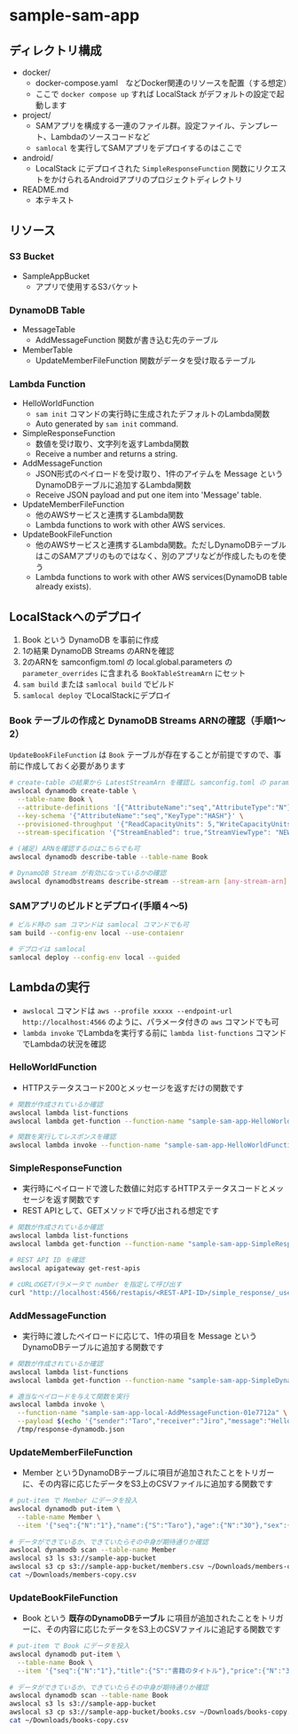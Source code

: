 # sample-sam-app

## ディレクトリ構成

- docker/
  - docker-compose.yaml　などDocker関連のリソースを配置（する想定）
  - ここで `docker compose up` すれば LocalStack がデフォルトの設定で起動します
- project/
  - SAMアプリを構成する一連のファイル群。設定ファイル、テンプレート、Lambdaのソースコードなど
  - `samlocal` を実行してSAMアプリをデプロイするのはここで
- android/
  - LocalStack にデプロイされた `SimpleResponseFunction` 関数にリクエストをかけられるAndroidアプリのプロジェクトディレクトリ
- README.md
  - 本テキスト

## リソース

### S3 Bucket

- SampleAppBucket
  - アプリで使用するS3バケット

### DynamoDB Table

- MessageTable
  - AddMessageFunction 関数が書き込む先のテーブル
- MemberTable
  - UpdateMemberFileFunction 関数がデータを受け取るテーブル

### Lambda Function

- HelloWorldFunction
  - `sam init` コマンドの実行時に生成されたデフォルトのLambda関数
  - Auto generated by `sam init` command.
- SimpleResponseFunction
  - 数値を受け取り、文字列を返すLambda関数
  - Receive a number and returns a string.
- AddMessageFunction
  - JSON形式のペイロードを受け取り、1件のアイテムを Message というDynamoDBテーブルに追加するLambda関数
  - Receive JSON payload and put one item into 'Message' table.
- UpdateMemberFileFunction
  - 他のAWSサービスと連携するLambda関数
  - Lambda functions to work with other AWS services.
- UpdateBookFileFunction
  - 他のAWSサービスと連携するLambda関数。ただしDynamoDBテーブルはこのSAMアプリのものではなく、別のアプリなどが作成したものを使う
  - Lambda functions to work with other AWS services(DynamoDB table already exists).

## LocalStackへのデプロイ

1. Book という DynamoDB を事前に作成
2. 1の結果 DynamoDB Streams のARNを確認
3. 2のARNを samconfigm.toml の local.global.parameters の `parameter_overrides` に含まれる `BookTableStreamArn` にセット
4. `sam build` または `samlocal build` でビルド
5. `samlocal deploy` でLocalStackにデプロイ

### Book テーブルの作成と DynamoDB Streams ARNの確認（手順1〜2）

`UpdateBookFileFunction` は `Book` テーブルが存在することが前提ですので、事前に作成しておく必要があります

```bash
# create-table の結果から LatestStreamArn を確認し samconfig.toml の parameter_overrides の BookTableStreamArn 値としてコピー
awslocal dynamodb create-table \
  --table-name Book \
  --attribute-definitions '[{"AttributeName":"seq","AttributeType":"N"}]' \
  --key-schema '{"AttributeName":"seq","KeyType":"HASH"}' \
  --provisioned-throughput '{"ReadCapacityUnits": 5,"WriteCapacityUnits": 5}' \
  --stream-specification '{"StreamEnabled": true,"StreamViewType": "NEW_IMAGE"}'
  
# (補足) ARNを確認するのはこちらでも可
awslocal dynamodb describe-table --table-name Book

# DynamoDB Stream が有効になっているかの確認
awslocal dynamodbstreams describe-stream --stream-arn [any-stream-arn]
```

### SAMアプリのビルドとデプロイ(手順４〜5)

```bash
# ビルド時の sam コマンドは samlocal コマンドでも可
sam build --config-env local --use-contaienr

# デプロイは samlocal
samlocal deploy --config-env local --guided
```

## Lambdaの実行

- `awslocal` コマンドは `aws --profile xxxxx --endpoint-url http://localhost:4566` のように、パラメータ付きの `aws` コマンドでも可
- `lambda invoke` でLambdaを実行する前に `lambda list-functions` コマンドでLambdaの状況を確認

### HelloWorldFunction

- HTTPステータスコード200とメッセージを返すだけの関数です

```bash
# 関数が作成されているか確認
awslocal lambda list-functions
awslocal lambda get-function --function-name "sample-sam-app-HelloWorldFunction-93a343b8"

# 関数を実行してレスポンスを確認
awslocal lambda invoke --function-name "sample-sam-app-HelloWorldFunction-93a343b8" /tmp/response-helloworld.json
```

### SimpleResponseFunction

- 実行時にペイロードで渡した数値に対応するHTTPステータスコードとメッセージを返す関数です
- REST APIとして、GETメソッドで呼び出される想定です

```bash
# 関数が作成されているか確認
awslocal lambda list-functions
awslocal lambda get-function --function-name "sample-sam-app-SimpleResponseFunction-96533490"

# REST API ID を確認
awslocal apigateway get-rest-apis

# cURLのGETパラメータで number を指定して呼び出す
curl "http://localhost:4566/restapis/<REST-API-ID>/simple_response/_user_request_/simple_response?number=3"
```

### AddMessageFunction

- 実行時に渡したペイロードに応じて、1件の項目を Message というDynamoDBテーブルに追加する関数です

```bash
# 関数が作成されているか確認
awslocal lambda list-functions
awslocal lambda get-function --function-name "sample-sam-app-SimpleDynamodbFunction-cdd357d1"

# 適当なペイロードを与えて関数を実行
awslocal lambda invoke \
  --function-name "sample-sam-app-local-AddMessageFunction-01e7712a" \
  --payload $(echo '{"sender":"Taro","receiver":"Jiro","message":"Hello, world!!"}' | base64) \
  /tmp/response-dynamodb.json
```

### UpdateMemberFileFunction

- Member というDynamoDBテーブルに項目が追加されたことをトリガーに、その内容に応じたデータをS3上のCSVファイルに追加する関数です

```bash
# put-item で Member にデータを投入
awslocal dynamodb put-item \
  --table-name Member \
  --item '{"seq":{"N":"1"},"name":{"S":"Taro"},"age":{"N":"30"},"sex":{"S":"MALE"}}'
  
# データができているか、できていたらその中身が期待通りか確認
awslocal dynamodb scan --table-name Member
awslocal s3 ls s3://sample-app-bucket
awslocal s3 cp s3://sample-app-bucket/members.csv ~/Downloads/members-copy.csv
cat ~/Downloads/members-copy.csv
```

### UpdateBookFileFunction

- Book という **既存のDynamoDBテーブル** に項目が追加されたことをトリガーに、その内容に応じたデータをS3上のCSVファイルに追記する関数です

```bash
# put-item で Book にデータを投入
awslocal dynamodb put-item \
  --table-name Book \
  --item '{"seq":{"N":"1"},"title":{"S":"書籍のタイトル"},"price":{"N":"3740"},"publisher":{"S":"出版社名"}}'
  
# データができているか、できていたらその中身が期待通りか確認
awslocal dynamodb scan --table-name Book
awslocal s3 ls s3://sample-app-bucket
awslocal s3 cp s3://sample-app-bucket/books.csv ~/Downloads/books-copy.csv
cat ~/Downloads/books-copy.csv
```